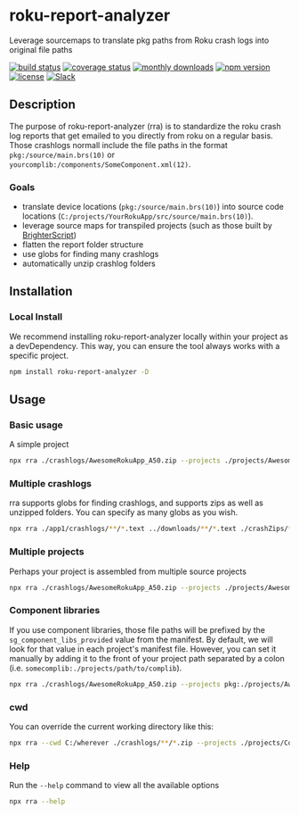 # roku-report-analyzer
Leverage sourcemaps to translate pkg paths from Roku crash logs into original file paths

[![build status](https://img.shields.io/github/workflow/status/rokucommunity/roku-report-analyzer/build.svg?logo=github)](https://github.com/rokucommunity/roku-report-analyzer/actions?query=workflow%3Abuild)
[![coverage status](https://img.shields.io/coveralls/github/rokucommunity/roku-report-analyzer?logo=coveralls)](https://coveralls.io/github/rokucommunity/roku-report-analyzer?branch=master)
[![monthly downloads](https://img.shields.io/npm/dm/roku-report-analyzer.svg?sanitize=true&logo=npm&logoColor=)](https://npmcharts.com/compare/roku-report-analyzer?minimal=true)
[![npm version](https://img.shields.io/npm/v/roku-report-analyzer.svg?logo=npm)](https://www.npmjs.com/package/roku-report-analyzer)
[![license](https://img.shields.io/npm/l/roku-report-analyzer.svg)](LICENSE)
[![Slack](https://img.shields.io/badge/Slack-RokuCommunity-4A154B?logo=slack)](https://join.slack.com/t/rokudevelopers/shared_invite/zt-4vw7rg6v-NH46oY7hTktpRIBM_zGvwA)

## Description
The purpose of roku-report-analyzer (rra) is to standardize the roku crash log reports that get emailed to you directly from roku on a regular basis. Those crashlogs normall include the file paths in the format `pkg:/source/main.brs(10)` or `yourcomplib:/components/SomeComponent.xml(12)`.
### Goals
- translate device locations (`pkg:/source/main.brs(10)`) into source code locations (`C:/projects/YourRokuApp/src/source/main.brs(10)`).
- leverage source maps for transpiled projects (such as those built by [BrighterScript](https://github.com/RokuCommunity/brighterscript))
- flatten the report folder structure
- use globs for finding many crashlogs
- automatically unzip crashlog folders

## Installation
### Local Install
We recommend installing roku-report-analyzer locally within your project as a devDependency. This way, you can ensure the tool always works with a specific project.
```bash
npm install roku-report-analyzer -D
```

## Usage
### Basic usage
A simple project
```bash
npx rra ./crashlogs/AwesomeRokuApp_A50.zip --projects ./projects/AwesomeRokuApp
```

### Multiple crashlogs
rra supports globs for finding crashlogs, and supports zips as well as unzipped folders. You can specify as many globs as you wish.
```bash
npx rra ./app1/crashlogs/**/*.text ../downloads/**/*.text ./crashZips/*.zip --projects ./projects/AwesomeRokuApp
```

### Multiple projects
Perhaps your project is assembled from multiple source projects
```bash
npx rra ./crashlogs/AwesomeRokuApp_A50.zip --projects ./projects/AwesomeRokuApp_base ./projects/AwesomeRokuApp_overrides1 ./projects/AwesomeRokuApp_overrides2
```

### Component libraries
If you use component libraries, those file paths will be prefixed by the `sg_component_libs_provided` value from the manifest. By default, we will look for that value in each project's manifest file. However, you can set it manually by adding it to the front of your project path separated by a colon (i.e. `somecomplib:./projects/path/to/complib`).
```bash
npx rra ./crashlogs/AwesomeRokuApp_A50.zip --projects pkg:./projects/AwesomeRokuApp yourcomplib:./projects/complib
```

### cwd
You can override the current working directory like this:
```bash
npx rra --cwd C:/wherever ./crashlogs/**/*.zip --projects ./projects/CoolApp
```

### Help
Run the `--help` command to view all the available options
```bash
npx rra --help
```


